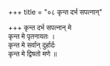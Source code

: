 +++
title = "०८ कृन्त दर्भ सपत्नान्"

+++
कृन्त दर्भ सपत्नान् मे  
कृन्त मे पृतनायतः ।  
कृन्त मे सर्वान् दुर्हार्दः  
कृन्त मे द्विषतो मणे ॥